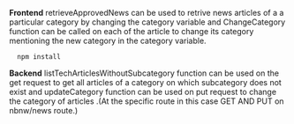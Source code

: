 **Frontend** retrieveApprovedNews can be used to retrive news articles of a a particular category by changing the category variable and ChangeCategory function can be called  on each of the article to change its category mentioning the new category in the category variable.<br />
```
  npm install
```
**Backend**  listTechArticlesWithoutSubcategory function can be used on the get request to get all articles of a category on which subcategory does not exist and updateCategory function can be used on put request to change the category of articles .(At the specific route in this case GET AND PUT on nbnw/news route.) 
